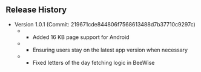 ## Release History
- Version 1.0.1 (Commit: 219671cde844806f7568613488d7b37710c9297c)
  - - Added 16 KB page support for Android
  - - Ensuring users stay on the latest app version when necessary
  - - Fixed letters of the day fetching logic in BeeWise

